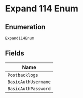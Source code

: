 
# Expand 114 Enum

## Enumeration

`Expand114Enum`

## Fields

| Name |
|  --- |
| `Postbacklogs` |
| `BasicAuthUsername` |
| `BasicAuthPassword` |


